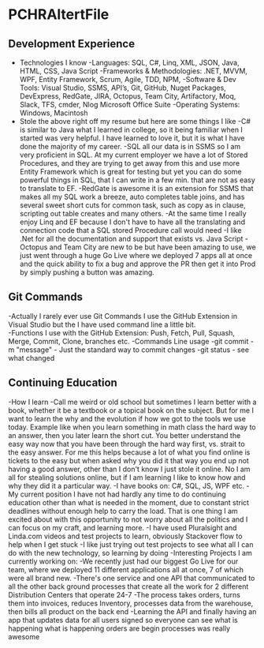 # PCHRAltertFile

## Development Experience
- Technologies I know
	-Languages: SQL, C#, Linq, XML, JSON, Java, HTML, CSS, Java Script
	-Frameworks & Methodologies: .NET, MVVM, WPF, Entity Framework, Scrum, Agile, TDD, NPM, 
	-Software & Dev Tools: Visual Studio, SSMS, API’s, Git, GitHub, Nuget Packages, DevExpress, RedGate, JIRA, Octopus, Team City, Artifactory, Moq, Slack, TFS, cmder, Nlog Microsoft Office Suite
	-Operating Systems: Windows, Macintosh
- Stole the above right off my resume but here are some things I like
	-C# is similar to Java what I learned in college, so it being familiar when I started was very helpful.  I have learned to love it, but it is what I have done the majority of my career. 
	-SQL all our data is in SSMS so I am very proficient in SQL.  At my current employer we have a lot of Stored Procedures, and they are trying to get away from this and use more Entity Framework which is great for testing but yet you can do some powerful things in SQL, that I can write in a few min. that are not as easy to translate to EF.
	-RedGate is awesome it is an extension for SSMS that makes all my SQL work a breeze, auto completes table joins, and has several sweet short cuts for common task, such as copy as in clause, scripting out table creates and many others.
	-At the same time I really enjoy Linq and EF because I don't have to have all the translating and connection code that a SQL stored Procedure call would need
	-I like .Net for all the documentation and support that exists vs. Java Script
	-Octopus and Team City are new to be but have been amazing to use, we just went through a huge Go Live where we deployed 7 apps all at once and the quick ability to fix a bug and approve the PR then get it into Prod by simply pushing a button was amazing.
## Git Commands
-Actually I rarely ever use Git Commands I use the GitHub Extension in Visual Studio but the I have used command line a little bit.  
	-Functions I use with the GitHub Extension: Push, Fetch, Pull, Squash, Merge, Commit, Clone, branches etc.
	-Commands Line usage 
		-git commit -m "message" - Just the standard way to commit changes
		-git status - see what changed
## Continuing Education
-How I learn
	-Call me weird or old school but sometimes I learn better with a book, whether it be a textbook or a topical book on the subject.  But for me I want to learn the why and the evolution if how we got to the tools we use today.  Example like when you learn something in math class the hard way to an answer, then you later learn the short cut.  You better understand the easy way now that you have been through the hard way first, vs. strait to the easy answer.  For me this helps because a lot of what you find online is tickets to the easy but when asked why you did it that way you end up not having a good answer, other than I don't know I just stole it online.  No I am all for stealing solutions online, but if I am learning I like to know how and why they did it a particular way.
		-I have books on: C#, SQL, JS, WPF etc.
	-My current position I have not had hardly any time to do continuing education other than what is needed in the moment, due to constant strict deadlines without enough help to carry the load.  That is one thing I am excited about with this opportunity to not worry about all the politics and I can focus on my craft, and learning more.
	-I have used Pluralsight and Linda.com videos and test projects to learn, obviously Stackover flow to help when I get stuck
	-I like just trying out test projects to see what all I can do with the new technology, so learning by doing
-Interesting Projects I am currently working on: 
	-We recently just had our biggest Go Live for our team, where we deployed 11 different applications all at once, 7 of which were all brand new.
	-There's one service and one API that communicated to all the other back ground processes that create all the work for 2 different Distribution Centers that operate 24-7
	-The process takes orders, turns them into invoices, reduces Inventory, processes data from the warehouse, then bills all product on the back end
	-Learning the API and finally having an app that updates data for all users signed so everyone can see what is happening what is happening orders are begin processes was really awesome

	
